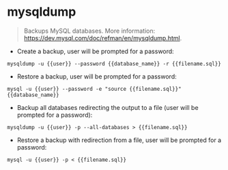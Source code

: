 # mysqldump

> Backups MySQL databases.
> More information: <https://dev.mysql.com/doc/refman/en/mysqldump.html>.

- Create a backup, user will be prompted for a password:

`mysqldump -u {{user}} --password {{database_name}} -r {{filename.sql}}`

- Restore a backup, user will be prompted for a password:

`mysql -u {{user}} --password -e "source {{filename.sql}}" {{database_name}}`

- Backup all databases redirecting the output to a file (user will be prompted for a password):

`mysqldump -u {{user}} -p --all-databases > {{filename.sql}}`

- Restore a backup with redirection from a file, user will be prompted for a password:

`mysql -u {{user}} -p < {{filename.sql}}`

